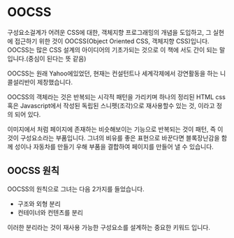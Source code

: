 # OOCSS

구성요소걸계가 어려운 CSS에 대한, 객체지향 프로그래밍의 개념을 도입하고, 그 실현에 접근하기 위한 것이 OOCSS(Object Oriented CSS, 객체지향 CSS)입니다.
OOCSS는 많은 CSS 설계의 아이디어의 기초가되는 것으로 이 책에 서도 간이 되는 말입니다.(중심이 된다는 뜻 같음)

OOCSS는 원래 Yahoo에있었던, 현재는 컨설턴트나 세계각제에서 강연활동을 하는 니콜설리반이 제창했습니다.

OOCSS의 객체라는 것은 반복되는 시각적 패턴을 가리키며 하나의 정리된 HTML css 혹은 Javascript에서 작성된 독립된 스니펫(조각)으로 재사용할수 있는 것, 이라고 정의 되어 있다.

이미지에서 처럼 페이지에 존재하는 비슷해보이는 기능으로 반복되는 것이 패턴, 즉 이것이 구성요소라는 부품입니다. 그녀의 비유를 좋은 표현으로 바꾼다면 블록장난감을 함께 성이나 자동차를 만들기 우해 부품을 결합하여 페이지를 만들어 낼 수 있습니다.

## OOCSS 원칙

OOCSS의 원칙으로 그녀는 다음 2가지를 들었습니다.
- 구조와 외형 분리
- 컨테이너와 컨텐츠를 분리

이러한 분리라는 것이 재사용 가능한 구성요소를 설계하는 중요한 키워드 입니다.
